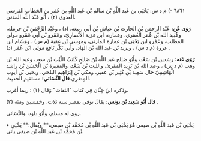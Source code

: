 ٦٨٦١ -) م د س: يَحْيَى بن عَبد اللَّهِ بْن سالم بْن عَبد اللَّهِ بن عُمَر بن الخطاب القرشي العدوي (٢) ، أَبُو عَبْد اللَّه المدني.

**رَوَى عَن:** عَبْد الرحمن بْن الحارث بْن عياش بْن أَبي ربيعة. (د) ، وعَبْد الرَّحْمَنِ بْن حرملة، وعُبَيد الله بْن عُمَر العُمَري، وعمارة، ابن غزية الأَنْصارِيّ، وعَمْرو بْن أَبي عَمْرو مولى المطلب، وعَمْرو ابن يَحْيَى بْن عمارة المازني، وموسى بْن عقبة (م س) ، وهِشَام ابن عروة (م د س) ، ويزيد بْن عَبد الله بْن الهاد، وأبي بَكْر نَافِع مولى ابْن عُمَر (د) .

**رَوَى عَنه:** رشدين بْن سَعْد، وأَبُو صَالِح عَبد اللَّهِ بْنُ صَالِحٍ كَاتِبُ اللَّيْثِ بْن سعد، وعبد الله بْن وهب (م د س) ، وعبد الله بْن يَزِيد المقرئ، والليث بْن سَعْد، والمغيرة بْن الْحَسَن بْن راشد الْهَاشِمِيّ خال سَعِيد بْن كَثِير بْن عفير، ومكي بْن إِبْرَاهِيم البلخي، ويحيى بْن أيوب المِصْرِي.**قال النَّسَائي:** مستقيم الحديث.

وذكره ابنُ حِبَّان فِي كتاب "الثقات" وَقَال (١) : ربما أغرب.

**قال أَبُو سَعِيد بْن يونس:** يقَالَ توفي بمصر سنة ثلاث. وخمسين ومئة (٢) .

روى له مسلم، وأَبُو داود، والنَّسَائي.

• يَحْيَى بْن عَبد اللَّهِ بْن صيفي هُوَ يَحْيَى بْن عَبد اللَّهِ بْن مُحَمَّد بْن صيفي،** ويُقال:** يَحْيَى بْن مُحَمَّد بْن عَبد اللَّهِ بْن صيفي يأتي.